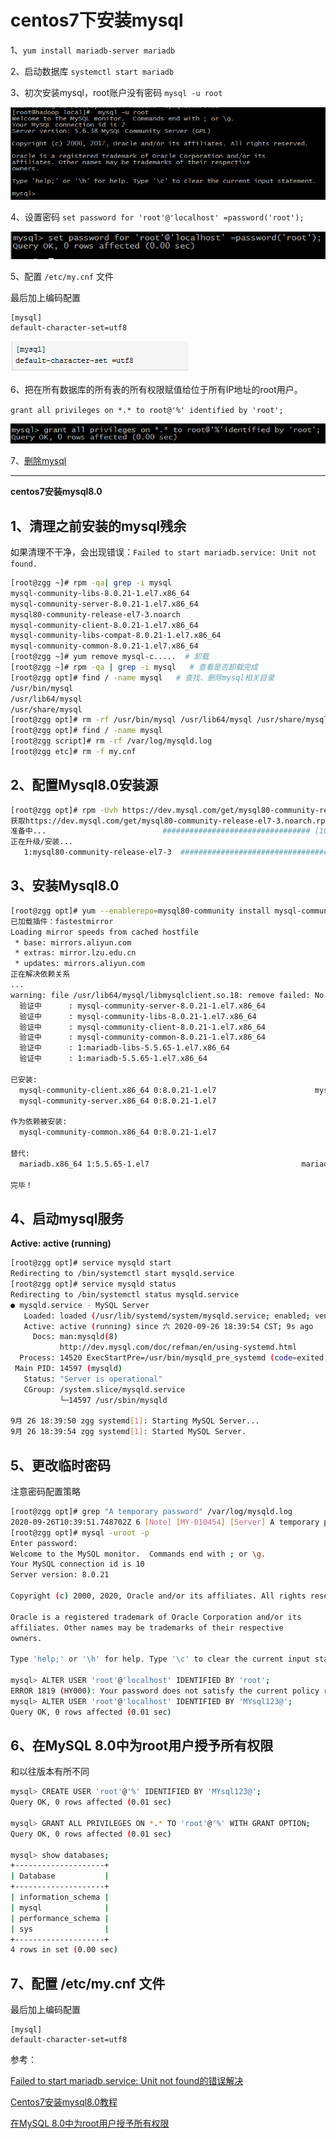 # centos7下安装mysql

1、`yum install mariadb-server mariadb`

2、启动数据库 `systemctl start mariadb`

3、初次安装mysql，root账户没有密码   `mysql -u root`

![mysql01](./image/mysql01.png)

4、设置密码 `set password for 'root'@'localhost' =password('root');`

![mysql02](./image/mysql02.png)

5、配置 `/etc/my.cnf` 文件

最后加上编码配置

	[mysql]
	default-character-set=utf8

![mysql03](./image/mysql03.png)

6、把在所有数据库的所有表的所有权限赋值给位于所有IP地址的root用户。

`grant all privileges on *.* to root@'%' identified by 'root';`

![mysql04](./image/mysql04.png)

7、[删除mysql](http://www.jb51.net/article/97516.htm)

----------------------------------------------------------------

**centos7安装mysql8.0**

## 1、清理之前安装的mysql残余

如果清理不干净，会出现错误：`Failed to start mariadb.service: Unit not found.`

```sh
[root@zgg ~]# rpm -qa| grep -i mysql
mysql-community-libs-8.0.21-1.el7.x86_64
mysql-community-server-8.0.21-1.el7.x86_64
mysql80-community-release-el7-3.noarch
mysql-community-client-8.0.21-1.el7.x86_64
mysql-community-libs-compat-8.0.21-1.el7.x86_64
mysql-community-common-8.0.21-1.el7.x86_64
[root@zgg ~]# yum remove mysql-c.....  # 卸载
[root@zgg ~]# rpm -qa | grep -i mysql   # 查看是否卸载完成  
[root@zgg opt]# find / -name mysql   # 查找、删除mysql相关目录  
/usr/bin/mysql
/usr/lib64/mysql
/usr/share/mysql
[root@zgg opt]# rm -rf /usr/bin/mysql /usr/lib64/mysql /usr/share/mysql
[root@zgg opt]# find / -name mysql
[root@zgg script]# rm -rf /var/log/mysqld.log
[root@zgg etc]# rm -f my.cnf  
```

## 2、配置Mysql8.0安装源

```sh
[root@zgg opt]# rpm -Uvh https://dev.mysql.com/get/mysql80-community-release-el7-3.noarch.rpm
获取https://dev.mysql.com/get/mysql80-community-release-el7-3.noarch.rpm
准备中...                          ################################# [100%]
正在升级/安装...
   1:mysql80-community-release-el7-3  ################################# [100%]
```

## 3、安装Mysql8.0

```sh
[root@zgg opt]# yum --enablerepo=mysql80-community install mysql-community-server
已加载插件：fastestmirror
Loading mirror speeds from cached hostfile
 * base: mirrors.aliyun.com
 * extras: mirror.lzu.edu.cn
 * updates: mirrors.aliyun.com
正在解决依赖关系
...
warning: file /usr/lib64/mysql/libmysqlclient.so.18: remove failed: No such file or directory
  验证中      : mysql-community-server-8.0.21-1.el7.x86_64                                                                      1/6 
  验证中      : mysql-community-libs-8.0.21-1.el7.x86_64                                                                        2/6 
  验证中      : mysql-community-client-8.0.21-1.el7.x86_64                                                                      3/6 
  验证中      : mysql-community-common-8.0.21-1.el7.x86_64                                                                      4/6 
  验证中      : 1:mariadb-libs-5.5.65-1.el7.x86_64                                                                              5/6 
  验证中      : 1:mariadb-5.5.65-1.el7.x86_64                                                                                   6/6 

已安装:
  mysql-community-client.x86_64 0:8.0.21-1.el7                      mysql-community-libs.x86_64 0:8.0.21-1.el7                     
  mysql-community-server.x86_64 0:8.0.21-1.el7                     

作为依赖被安装:
  mysql-community-common.x86_64 0:8.0.21-1.el7                                                                                      

替代:
  mariadb.x86_64 1:5.5.65-1.el7                                  mariadb-libs.x86_64 1:5.5.65-1.el7                                 

完毕！
```

## 4、启动mysql服务

**Active: active (running)**

```sh
[root@zgg opt]# service mysqld start
Redirecting to /bin/systemctl start mysqld.service
[root@zgg opt]# service mysqld status
Redirecting to /bin/systemctl status mysqld.service
● mysqld.service - MySQL Server
   Loaded: loaded (/usr/lib/systemd/system/mysqld.service; enabled; vendor preset: disabled)
   Active: active (running) since 六 2020-09-26 18:39:54 CST; 9s ago
     Docs: man:mysqld(8)
           http://dev.mysql.com/doc/refman/en/using-systemd.html
  Process: 14520 ExecStartPre=/usr/bin/mysqld_pre_systemd (code=exited, status=0/SUCCESS)
 Main PID: 14597 (mysqld)
   Status: "Server is operational"
   CGroup: /system.slice/mysqld.service
           └─14597 /usr/sbin/mysqld

9月 26 18:39:50 zgg systemd[1]: Starting MySQL Server...
9月 26 18:39:54 zgg systemd[1]: Started MySQL Server.
```
## 5、更改临时密码

注意密码配置策略

```sh
[root@zgg opt]# grep "A temporary password" /var/log/mysqld.log
2020-09-26T10:39:51.748702Z 6 [Note] [MY-010454] [Server] A temporary password is generated for root@localhost: g/sf2lqTp4,O
[root@zgg opt]# mysql -uroot -p
Enter password: 
Welcome to the MySQL monitor.  Commands end with ; or \g.
Your MySQL connection id is 10
Server version: 8.0.21

Copyright (c) 2000, 2020, Oracle and/or its affiliates. All rights reserved.

Oracle is a registered trademark of Oracle Corporation and/or its
affiliates. Other names may be trademarks of their respective
owners.

Type 'help;' or '\h' for help. Type '\c' to clear the current input statement.

mysql> ALTER USER 'root'@'localhost' IDENTIFIED BY 'root';
ERROR 1819 (HY000): Your password does not satisfy the current policy requirements
mysql> ALTER USER 'root'@'localhost' IDENTIFIED BY 'MYsql123@'; 
Query OK, 0 rows affected (0.01 sec)
```

## 6、在MySQL 8.0中为root用户授予所有权限

和以往版本有所不同

```sh
mysql> CREATE USER 'root'@'%' IDENTIFIED BY 'MYsql123@';
Query OK, 0 rows affected (0.01 sec)

mysql> GRANT ALL PRIVILEGES ON *.* TO 'root'@'%' WITH GRANT OPTION;
Query OK, 0 rows affected (0.01 sec)

mysql> show databases;
+--------------------+
| Database           |
+--------------------+
| information_schema |
| mysql              |
| performance_schema |
| sys                |
+--------------------+
4 rows in set (0.00 sec)
```

## 7、配置 /etc/my.cnf 文件

最后加上编码配置

	[mysql]
	default-character-set=utf8

参考：

[Failed to start mariadb.service: Unit not found的错误解决](https://www.cnblogs.com/ricklz/p/12269102.html)

[Centos7安装mysql8.0教程](https://blog.csdn.net/our_times/article/details/98882701)

[在MySQL 8.0中为root用户授予所有权限](https://blog.csdn.net/architect_csdn/article/details/102489312)